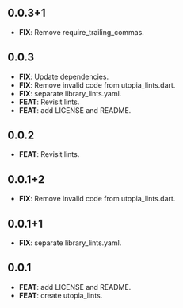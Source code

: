 ## 0.0.3+1

 - **FIX**: Remove require_trailing_commas.

## 0.0.3

 - **FIX**: Update dependencies.
 - **FIX**: Remove invalid code from utopia_lints.dart.
 - **FIX**: separate library_lints.yaml.
 - **FEAT**: Revisit lints.
 - **FEAT**: add LICENSE and README.

## 0.0.2

 - **FEAT**: Revisit lints.

## 0.0.1+2

 - **FIX**: Remove invalid code from utopia_lints.dart.

## 0.0.1+1

 - **FIX**: separate library_lints.yaml.

## 0.0.1

 - **FEAT**: add LICENSE and README.
 - **FEAT**: create utopia_lints.

